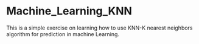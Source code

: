 # Machine_Learning_KNN
This is a simple exercise on learning how to use KNN-K nearest neighbors algorithm for prediction in machine Learning.
